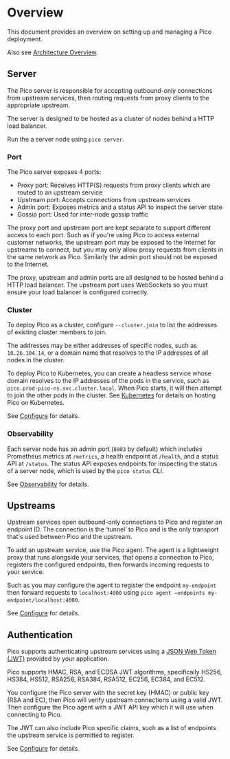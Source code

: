 # Overview

This document provides an overview on setting up and managing a Pico
deployment.

Also see [Architecture Overview](../architecture/overview.md).

## Server
The Pico server is responsible for accepting outbound-only connections from
upstream services, then routing requests from proxy clients to the appropriate
upstream.

The server is designed to be hosted as a cluster of nodes behind a HTTP load
balancer.

Run the a server node using `pico server`.

### Port

The Pico server exposes 4 ports:
* Proxy port: Receives HTTP(S) requests from proxy clients which are routed to
an upstream service
* Upstream port: Accepts connections from upstream services
* Admin port: Exposes metrics and a status API to inspect the server state
* Gossip port: Used for inter-node gossip traffic

The proxy port and upstream port are kept separate to support different access
to each port. Such as if you're using Pico to access external customer
networks, the upstream port may be exposed to the Internet for upstreams to
connect, but you may only allow proxy requests from clients in the same network
as Pico. Similarly the admin port should not be exposed to the Internet.

The proxy, upstream and admin ports are all designed to be hosted behind a HTTP
load balancer. The upstream port uses WebSockets so you must ensure your load
balancer is configured correctly.

### Cluster

To deploy Pico as a cluster, configure `--cluster.join` to list the addresses
of existing cluster members to join.

The addresses may be either addresses of specific nodes, such as
`10.26.104.14`, or a domain name that resolves to the IP addresses of all nodes
in the cluster.

To deploy Pico to Kubernetes, you can create a headless service whose domain
resolves to the IP addresses of the pods in the service, such as
`pico.prod-pico-ns.svc.cluster.local`. When Pico starts, it will then attempt
to join the other pods in the cluster. See [Kubernetes](./kubernetes.md) for
details on hosting Pico on Kubernetes.

See [Configure](./configure.md) for details.

### Observability

Each server node has an admin port (`8003` by default) which includes
Prometheus metrics at `/metrics`, a health endpoint at `/health`, and a status
API at `/status`. The status API exposes endpoints for inspecting the status of
a server node, which is used by the `pico status` CLI.

See [Observability](./observability.md) for details.

## Upstreams

Upstream services open outbound-only connections to Pico and register an
endpoint ID. The connection is the ‘tunnel’ to Pico and is the only transport
that's used between Pico and the upstream.

To add an upstream service, use the Pico agent. The agent is a lightweight
proxy that runs alongside your services, that opens a connection to Pico,
registers the configured endpoints, then forwards incoming requests to your
service.

Such as you may configure the agent to register the endpoint `my-endpoint` then
forward requests to `localhost:4000` using
`pico agent –endpoints my-endpoint/localhost:4000`.

See [Configure](./configure.md) for details.

## Authentication

Pico supports authenticating upstream services using a
[JSON Web Token (JWT)](https://jwt.io/) provided by your application.

Pico supports HMAC, RSA, and ECDSA JWT algorithms, specifically HS256, HS384,
HS512, RSA256, RSA384, RSA512, EC256, EC384, and EC512.

You configure the Pico server with the secret key (HMAC) or public key (RSA and
EC), then Pico will verify upstream connections using a valid JWT. Then
configure the Pico agent with a JWT API key which it will use when connecting
to Pico.

The JWT can also include Pico specific claims, such as a list of endpoints the
upstream service is permitted to register.

See [Configure](./configure.md) for details.
